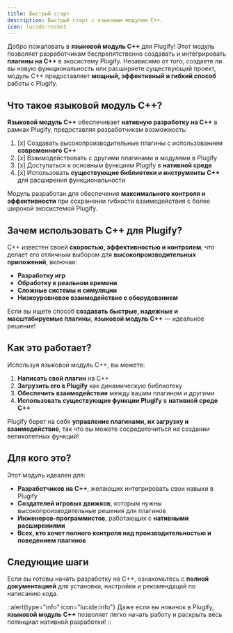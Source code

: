 ```yaml
---
title: Быстрый старт
description: Быстрый старт с языковым модулем C++.
icon: lucide:rocket
---
```


Добро пожаловать в **языковой модуль C++** для Plugify! Этот модуль позволяет разработчикам беспрепятственно создавать и интегрировать **плагины на C++** в экосистему Plugify. Независимо от того, создаете ли вы новую функциональность или расширяете существующий проект, модуль C++ предоставляет **мощный, эффективный и гибкий способ** работы с Plugify.

## Что такое языковой модуль C++?

**Языковой модуль C++** обеспечивает **нативную разработку на C++** в рамках Plugify, предоставляя разработчикам возможность:

1. [x] Создавать высокопроизводительные плагины с использованием **современного C++**
2. [x] Взаимодействовать с другими плагинами и модулями в Plugify
3. [x] Доступаться к основным функциям Plugify в **нативной среде**
4. [x] Использовать **существующие библиотеки и инструменты C++** для расширения функциональности

Модуль разработан для обеспечения **максимального контроля и эффективности** при сохранении гибкости взаимодействия с более широкой экосистемой Plugify.

## Зачем использовать C++ для Plugify?

C++ известен своей **скоростью, эффективностью и контролем**, что делает его отличным выбором для **высокопроизводительных приложений**, включая:

- **Разработку игр**
- **Обработку в реальном времени**
- **Сложные системы и симуляции**
- **Низкоуровневое взаимодействие с оборудованием**

Если вы ищете способ **создавать быстрые, надежные и масштабируемые плагины**, **языковой модуль C++** — идеальное решение!

## Как это работает?

Используя языковой модуль C++, вы можете:

1. **Написать свой плагин** на C++
2. **Загрузить его в Plugify** как динамическую библиотеку
3. **Обеспечить взаимодействие** между вашим плагином и другими
4. **Использовать существующие функции Plugify** в **нативной среде C++**

Plugify берет на себя **управление плагинами, их загрузку и взаимодействие**, так что вы можете сосредоточиться на создании великолепных функций!

## Для кого это?

Этот модуль идеален для:

- **Разработчиков на C++**, желающих интегрировать свои навыки в Plugify
- **Создателей игровых движков**, которым нужны высокопроизводительные решения для плагинов
- **Инженеров-программистов**, работающих с **нативными расширениями**
- **Всех, кто хочет полного контроля над производительностью и поведением плагинов**

## Следующие шаги

Если вы готовы начать разработку на C++, ознакомьтесь с **полной документацией** для установки, настройки и рекомендаций по написанию кода.

::alert{type="info" icon="lucide:info"}
Даже если вы новичок в Plugify, **языковой модуль C++** позволяет легко начать работу и раскрыть весь потенциал нативной разработки!
::